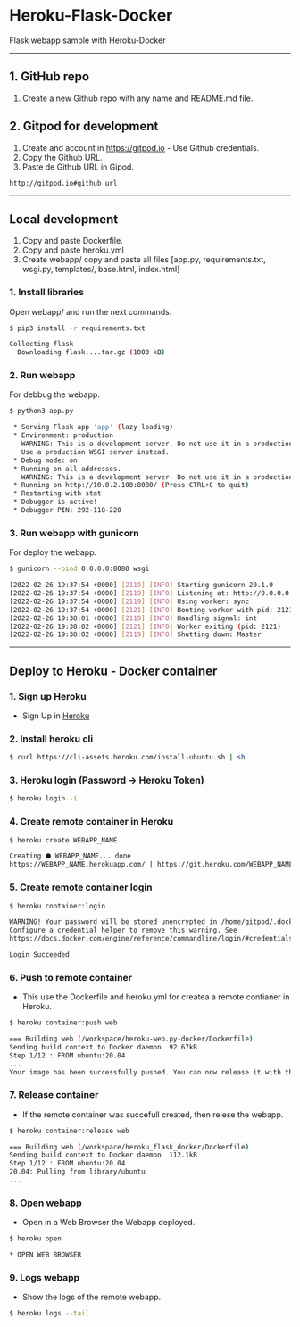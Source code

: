 # Heroku-Flask-Docker

Flask webapp sample with Heroku-Docker

***

## 1. GitHub repo

1. Create a new Github repo with any name and README.md file.

## 2. Gitpod for development

1. Create and account in https://gitpod.io - Use Github credentials.
2. Copy the Github URL.
3. Paste de Github URL in Gipod.

```bash
http://gitpod.io#github_url
```


***

## Local development

1. Copy and paste Dockerfile.
2. Copy and paste heroku.yml
3. Create webapp/ copy and paste all files [app.py, requirements.txt, wsgi.py, templates/, base.html, index.html]

### 1. Install libraries

Open webapp/ and run the next commands.


```bash
$ pip3 install -r requirements.txt

Collecting flask
  Downloading flask....tar.gz (1000 kB)
```

### 2. Run webapp

For debbug the webapp.

```bash
$ python3 app.py

 * Serving Flask app 'app' (lazy loading)
 * Environment: production
   WARNING: This is a development server. Do not use it in a production deployment.
   Use a production WSGI server instead.
 * Debug mode: on
 * Running on all addresses.
   WARNING: This is a development server. Do not use it in a production deployment.
 * Running on http://10.0.2.100:8080/ (Press CTRL+C to quit)
 * Restarting with stat
 * Debugger is active!
 * Debugger PIN: 292-118-220
```
### 3. Run webapp  with gunicorn

For deploy the webapp.

```bash
$ gunicorn --bind 0.0.0.0:8080 wsgi

[2022-02-26 19:37:54 +0000] [2119] [INFO] Starting gunicorn 20.1.0
[2022-02-26 19:37:54 +0000] [2119] [INFO] Listening at: http://0.0.0.0:8080 (2119)
[2022-02-26 19:37:54 +0000] [2119] [INFO] Using worker: sync
[2022-02-26 19:37:54 +0000] [2121] [INFO] Booting worker with pid: 2121
[2022-02-26 19:38:01 +0000] [2119] [INFO] Handling signal: int
[2022-02-26 19:38:02 +0000] [2121] [INFO] Worker exiting (pid: 2121)
[2022-02-26 19:38:02 +0000] [2119] [INFO] Shutting down: Master
```

***

## Deploy to Heroku - Docker container

### 1. Sign up Heroku

* Sign Up in [Heroku](https://dashboard.heroku.com/)

### 2. Install heroku cli

```bash
$ curl https://cli-assets.heroku.com/install-ubuntu.sh | sh
```

### 3. Heroku login (Password -> Heroku Token)

```bash
$ heroku login -i
```

### 4. Create remote container in Heroku

```bash
$ heroku create WEBAPP_NAME

Creating ⬢ WEBAPP_NAME... done
https://WEBAPP_NAME.herokuapp.com/ | https://git.heroku.com/WEBAPP_NAME.git
```
### 5. Create remote container login

```bash
$ heroku container:login

WARNING! Your password will be stored unencrypted in /home/gitpod/.docker/config.json.
Configure a credential helper to remove this warning. See
https://docs.docker.com/engine/reference/commandline/login/#credentials-store

Login Succeeded
```

### 6. Push to remote container

* This use the Dockerfile and heroku.yml for createa a remote contianer in Heroku.

```bash
$ heroku container:push web

=== Building web (/workspace/heroku-web.py-docker/Dockerfile)
Sending build context to Docker daemon  92.67kB
Step 1/12 : FROM ubuntu:20.04
...
Your image has been successfully pushed. You can now release it with the 'container:release' command.
```

### 7. Release container

* If the remote container was succefull created, then relese the webapp.

```bash
$ heroku container:release web

=== Building web (/workspace/heroku_flask_docker/Dockerfile)
Sending build context to Docker daemon  112.1kB
Step 1/12 : FROM ubuntu:20.04
20.04: Pulling from library/ubuntu
...
```

### 8. Open webapp

* Open in a Web Browser the Webapp deployed.

```bash
$ heroku open

* OPEN WEB BROWSER
```

### 9. Logs webapp

* Show the logs of the remote webapp.

```bash
$ heroku logs --tail

```
